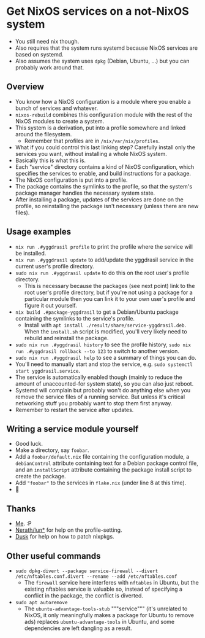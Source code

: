 # Get NixOS services on a not-NixOS system
- You still need nix though.
- Also requires that the system runs systemd because NixOS services are based
  on systemd.
- Also assumes the system uses `dpkg` (Debian, Ubuntu, ...) but you can
  probably work around that.

## Overview
- You know how a NixOS configuration is a module where you enable a bunch of
  services and whatever.
- `nixos-rebuild` combines this configuration module with the rest of the NixOS
  modules to create a system.
- This system is a derivation, put into a profile somewhere and linked around
  the filesystem.
  - Remember that profiles are in `/nix/var/nix/profiles`.
- What if you could control this last linking step? Carefully install only the
  services you want, without installing a whole NixOS system.
- Basically this is what this is.
- Each "service" directory contains a kind of NixOS configuration, which
  specifies the services to enable, and build instructions for a package.
- The NixOS configuration is put into a profile.
- The package contains the symlinks to the profile, so that the system's
  package manager handles the necessary system state.
- After installing a package, updates of the services are done on the profile,
  so reinstalling the package isn't necessary (unless there are new files).

## Usage examples
- `nix run .#yggdrasil profile` to print the profile where the service will be
  installed.
- `nix run .#yggdrasil update` to add/update the yggdrasil service in the
  current user's profile directory.
- `sudo nix run .#yggdrasil update` to do this on the root user's profile
  directory.
  - This is necessary because the packages (see next point) link to the root
    user's profile directory, but if you're not using a package for a
    particular module then you can link it to your own user's profile and
    figure it out yourself.
- `nix build .#package-yggdrasil` to get a Debian/Ubuntu package containing the
  symlinks to the service's profile.
  - Install with `apt install ./result/share/service-yggdrasil.deb`. When the
    `install.sh` script is modified, you'll very likely need to rebuild and
    reinstall the package.
- `sudo nix run .#yggdrasil history` to see the profile history,
  `sudo nix run .#yggdrasil rollback --to 123` to switch to another version.
- `sudo nix run .#yggdrasil help` to see a summary of things you can do.
- You'll need to manually start and stop the service,
  e.g. `sudo systemctl start yggdrasil.service`.
- The service is automatically enabled though (mainly to reduce the amount of
  unaccounted-for system state), so you can also just reboot.
- Systemd will complain but probably won't do anything else when you remove
  the service files of a running service. But unless it's critical networking
  stuff you probably want to stop them first anyway.
- Remember to restart the service after updates.

## Writing a service module yourself
- Good luck.
- Make a directory, say `foobar`.
- Add a `foobar/default.nix` file containing the configuration module, a
  `debianControl` attribute containing text for a Debian package control file,
  and an `installScript` attribute containing the package install script to
  create the package.
- Add `"foobar"` to the services in `flake.nix` (under line 8 at this time).
- :tada:

## Thanks
- [Me](https://github.com/AstroSnail). :P
- [Nerath/lun\*](https://github.com/LunNova) for help on the profile-setting.
- [Dusk](https://github.com/bb010g) for help on how to patch nixpkgs.

## Other useful commands
- `sudo dpkg-divert --package service-firewall --divert /etc/nftables.conf.divert --rename --add /etc/nftables.conf`
  - The `firewall` service here interferes with `nftables` in Ubuntu, but the
    existing nftables service is valuable so, instead of specifying a conflict
    in the package, the conflict is diverted.
- `sudo apt autoremove`
  - The `ubuntu-advantage-tools-stub` """service""" (it's unrelated to NixOS,
    it only meaningfully makes a package for Ubuntu to remove ads) replaces
    `ubuntu-advantage-tools` in Ubuntu, and some dependencies are left dangling
    as a result.
